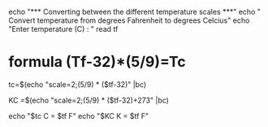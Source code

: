 

echo "*** Converting between the different temperature scales ***"
echo " Convert temperature from degrees Fahrenheit to degrees Celcius" 
echo "Enter temperature (C) : " read tf 
# formula (Tf-32)*(5/9)=Tc 
tc=$(echo "scale=2;(5/9) * ($tf-32)" |bc) 

KC =$(echo "scale=2;(5/9) * ($tf-32)+273" |bc)

echo "$tc C = $tf F"
echo "$KC K = $tf F"


